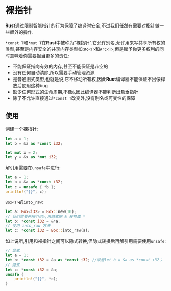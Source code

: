 # 裸指针

**Rust**通过限制智能指针的行为保障了编译时安全,不过我们任然有需要对指针做一些额外的操作.

`*const T`和`*mut T`在**Rust**中被称为"裸指针".它允许别名,允许用来写共享所有权的类型,甚至是内存安全的共享内存类型如:`Rc<T>`和`Arc<T>`,但是赋予你更多权利的同时意味着你需要担当更多的责任:
* 不能保证指向有效的内存,甚至不能保证是非空的
* 没有任何自动清除,所以需要手动管理资源
* 是普通旧式类型,也就是说,它不移动所有权,因此**Rust**编译器不能保证不出像释放后使用这种bug
* 缺少任何形式的生命周期,不像`&`,因此编译器不能判断出悬垂指针
* 除了不允许直接通过`*const T`改变外,没有别名或可变性的保障

## 使用

创建一个裸指针:
```rust
let a = 1;
let b = &a as *const i32;

let mut x = 2;
let y = &x as *mut i32;
```

解引用需要在`unsafe`中进行:

```rust
let a = 1;
let b = &a as *const i32;
let c = unsafe { *b };
println!("{}", c);
```

`Box<T>`的`into_raw`:
```rust
let a: Box<i32> = Box::new(10);
// 我们需要先解引用a,再隐式把 & 转换成 *
let b: *const i32 = &*a;
// 使用 into_raw 方法
let c: *const i32 = Box::into_raw(a);
```
如上说所,引用和裸指针之间可以隐式转换,但隐式转换后再解引用需要使用`unsafe`:
```rust
// 显式
let a = 1;
let b: *const i32 = &a as *const i32; //或者let b = &a as *const i32；
// 隐式
let c: *const i32 = &a;
unsafe {
	println!("{}", *c);
}

```
